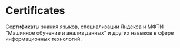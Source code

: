 # Certificates

Сертификаты знания языков, специализации Яндекса и МФТИ "Машинное обучение и анализ данных" и других навыков в сфере информационных технологий.
